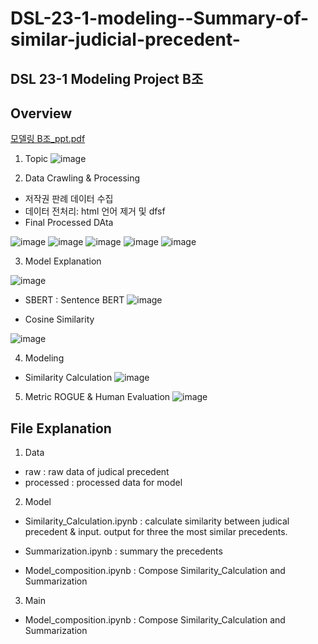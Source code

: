 # DSL-23-1-modeling--Summary-of-similar-judicial-precedent-

## DSL 23-1 Modeling Project B조

## Overview
[모델링 B조_ppt.pdf](https://github.com/Bokgithub/-DSL-23-1-modeling--Summary-of-similar-judicial-precedent-/files/11245894/B._ppt.pdf)


1. Topic
![image](https://user-images.githubusercontent.com/80932078/232370431-365ed2d7-8d04-44d9-84bd-5888d150df4d.png)


2. Data Crawling & Processing
- 저작권 판례 데이터 수집
- 데이터 전처리: html 언어 제거 및 dfsf
- Final Processed DAta


![image](https://user-images.githubusercontent.com/80932078/232370737-3135f629-25f4-4aa9-8150-68ce90dd698d.png)
![image](https://user-images.githubusercontent.com/80932078/232370757-892e240d-7045-44f0-b662-a578b62c699e.png)
![image](https://user-images.githubusercontent.com/80932078/232370772-7dd4acd7-ce1d-447d-9e3b-11a0c33c5726.png)
![image](https://user-images.githubusercontent.com/80932078/232370793-83b3e9cb-3d37-40a2-9021-43c482720a9c.png)
![image](https://user-images.githubusercontent.com/80932078/232370810-f0f4e604-ab03-4da6-9cd2-21c265c36437.png)

3. Model Explanation

![image](https://user-images.githubusercontent.com/80932078/232371267-48434c65-62a0-4972-b1ea-badcc1dfe9c9.png)

- SBERT : Sentence BERT
 ![image](https://user-images.githubusercontent.com/80932078/232371345-5b030eae-4454-4855-9b34-b944fd02834c.png)
 
 - Cosine Similarity
 
 ![image](https://user-images.githubusercontent.com/80932078/232371454-01000e33-5501-4259-b0f7-0ad260eb4262.png)

 
 4. Modeling
 - Similarity Calculation
 ![image](https://user-images.githubusercontent.com/80932078/232371505-d7539454-182f-4d4d-b1ce-c75021133203.png)


5. Metric
ROGUE & Human Evaluation
![image](https://user-images.githubusercontent.com/80932078/232371595-aa97b189-00ad-4703-8d1f-032087a93cee.png)

 


## File Explanation

1. Data
- raw : raw data of judical precedent
- processed : processed data for model

2. Model

- Similarity_Calculation.ipynb : calculate similarity between judical precedent & input. output for three the most similar precedents.

- Summarization.ipynb : summary the precedents

- Model_composition.ipynb : Compose Similarity_Calculation and Summarization

3. Main
- Model_composition.ipynb : Compose Similarity_Calculation and Summarization

